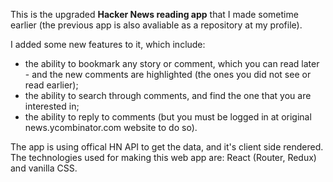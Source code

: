 This is the upgraded **Hacker News reading app** that I made sometime earlier (the previous app is also avaliable as a repository at my profile).

I added some new features to it, which include: 
- the ability to bookmark any story or comment, which you can read later - and the new comments are highlighted (the ones you did not see or read earlier); 
- the ability to search through comments, and find the one that you are interested in; 
- the ability to reply to comments (but you must be logged in at original news.ycombinator.com website to do so).

The app is using offical HN API to get the data, and it's client side rendered. 
The technologies used for making this web app are: React (Router, Redux) and vanilla CSS.
